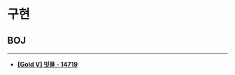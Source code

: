 # 구현

## BOJ

<hr>

- __[[Gold V] 빗물 - 14719](https://github.com/byunghyunkim0/Algorithm/tree/main/%EA%B5%AC%ED%98%84/14719.%E2%80%85%EB%B9%97%EB%AC%BC)__
